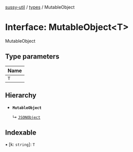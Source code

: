 [sussy-util](../README.md) / [types](./README.md) / MutableObject

# Interface: MutableObject<T\>

MutableObject

## Type parameters

| Name |
| :------ |
| `T` |

## Hierarchy

- **`MutableObject`**

  ↳ [`JSONObject`](types.JSONObject.md)

## Indexable

▪ [k: `string`]: `T`
